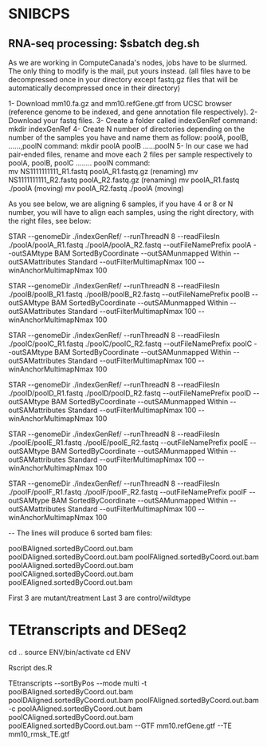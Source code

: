 # SNIBCPS

RNA-seq processing: $sbatch deg.sh
---------------------
As we are working in ComputeCanada's nodes, jobs have to be slurmed. The only thing to modify is the mail, put yours instead.
 (all files have to be decompressed once in your directory except fastq.gz files that will be automatically decompressed once in their directory)
 
1- Download mm10.fa.gz and mm10.refGene.gtf from UCSC browser (reference genome to be indexed, and gene annotation file respectively).
2- Download your fastq files.
3- Create a folder called indexGenRef
   command: mkdir indexGenRef
4- Create N number of directories depending on the number of the samples you have and name them as follow:  poolA, poolB, ......,poolN
   command: mkdir poolA poolB ......poolN
5- In our case we had pair-ended files, rename and move each 2 files per sample respectively to poolA, poolB, poolC ........ poolN
   command:  
   mv NS1111111111_R1.fastq poolA_R1.fastq.gz (renaming)
   mv NS1111111111_R2.fastq poolA_R2.fastq.gz (renaming)
   mv poolA_R1.fastq ./poolA (moving)
   mv poolA_R2.fastq ./poolA (moving)

As you see below, we are aligning 6 samples, if you have 4 or 8 or N number, you will have to align each samples, using the right directory, with the right files, see below:

STAR --genomeDir ./indexGenRef/ --runThreadN 8 --readFilesIn ./poolA/poolA_R1.fastq ./poolA/poolA_R2.fastq --outFileNamePrefix poolA --outSAMtype BAM SortedByCoordinate --outSAMunmapped Within --outSAMattributes Standard --outFilterMultimapNmax 100 --winAnchorMultimapNmax 100

STAR --genomeDir ./indexGenRef/ --runThreadN 8 --readFilesIn ./poolB/poolB_R1.fastq ./poolB/poolB_R2.fastq --outFileNamePrefix poolB --outSAMtype BAM SortedByCoordinate --outSAMunmapped Within --outSAMattributes Standard --outFilterMultimapNmax 100 --winAnchorMultimapNmax 100

STAR --genomeDir ./indexGenRef/ --runThreadN 8 --readFilesIn ./poolC/poolC_R1.fastq ./poolC/poolC_R2.fastq --outFileNamePrefix poolC --outSAMtype BAM SortedByCoordinate --outSAMunmapped Within --outSAMattributes Standard --outFilterMultimapNmax 100 --winAnchorMultimapNmax 100

STAR --genomeDir ./indexGenRef/ --runThreadN 8 --readFilesIn ./poolD/poolD_R1.fastq ./poolD/poolD_R2.fastq --outFileNamePrefix poolD --outSAMtype BAM SortedByCoordinate --outSAMunmapped Within --outSAMattributes Standard --outFilterMultimapNmax 100 --winAnchorMultimapNmax 100

STAR --genomeDir ./indexGenRef/ --runThreadN 8 --readFilesIn ./poolE/poolE_R1.fastq ./poolE/poolE_R2.fastq --outFileNamePrefix poolE --outSAMtype BAM SortedByCoordinate --outSAMunmapped Within --outSAMattributes Standard --outFilterMultimapNmax 100 --winAnchorMultimapNmax 100

STAR --genomeDir ./indexGenRef/ --runThreadN 8 --readFilesIn ./poolF/poolF_R1.fastq ./poolF/poolF_R2.fastq --outFileNamePrefix poolF --outSAMtype BAM SortedByCoordinate --outSAMunmapped Within --outSAMattributes Standard --outFilterMultimapNmax 100 --winAnchorMultimapNmax 100

-- The lines will produce 6 sorted bam files:

poolBAligned.sortedByCoord.out.bam 
poolDAligned.sortedByCoord.out.bam 
poolFAligned.sortedByCoord.out.bam 
poolAAligned.sortedByCoord.out.bam
poolCAligned.sortedByCoord.out.bam
poolEAligned.sortedByCoord.out.bam

First 3 are mutant/treatment
Last 3 are control/wildtype

# TEtranscripts and DESeq2

cd ..
source ENV/bin/activate
cd ENV

Rscript des.R

TEtranscripts --sortByPos --mode multi -t poolBAligned.sortedByCoord.out.bam poolDAligned.sortedByCoord.out.bam poolFAligned.sortedByCoord.out.bam -c poolAAligned.sortedByCoord.out.bam poolCAligned.sortedByCoord.out.bam poolEAligned.sortedByCoord.out.bam --GTF mm10.refGene.gtf --TE mm10_rmsk_TE.gtf
